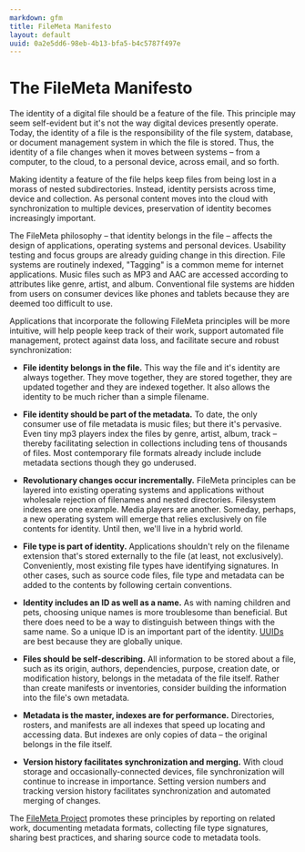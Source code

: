 ```yaml
---
markdown: gfm
title: FileMeta Manifesto
layout: default
uuid: 0a2e5dd6-98eb-4b13-bfa5-b4c5787f497e
---
```

# The FileMeta Manifesto

The identity of a digital file should be a feature of the file. This principle may seem self-evident but it's not the way digital devices presently operate. Today, the identity of a file is the responsibility of the file system, database, or document management system in which the file is stored. Thus, the identity of a file changes when it moves between systems – from a computer, to the cloud, to a personal device, across email, and so forth.

Making identity a feature of the file helps keep files from being lost in a morass of nested subdirectories. Instead, identity persists across time, device and collection. As personal content moves into the cloud with synchronization to multiple devices, preservation of identity becomes increasingly important.

The FileMeta philosophy – that identity belongs in the file – affects the design of applications, operating systems and personal devices. Usability testing and focus groups are already guiding change in this direction. File systems are routinely indexed, "Tagging" is a common meme for internet applications. Music files such as MP3 and AAC are accessed according to attributes like genre, artist, and album. Conventional file systems are hidden from users on consumer devices like phones and tablets because they are deemed too difficult to use.

Applications that incorporate the following FileMeta principles will be more intuitive, will help people keep track of their work, support automated file management, protect against data loss, and facilitate secure and robust synchronization:

* **File identity belongs in the file.** This way the file and it's identity are always together. They move together, they are stored together, they are updated together and they are indexed together. It also allows the identity to be much richer than a simple filename.

* **File identity should be part of the metadata.**  To date, the only consumer use of file metadata is music files; but there it's pervasive. Even tiny mp3 players index the files by genre, artist, album, track – thereby facilitating selection in collections including tens of thousands of files. Most contemporary file formats already include include metadata sections though they go underused.

* **Revolutionary changes occur incrementally.** FileMeta principles can be layered into existing operating systems and applications without wholesale rejection of filenames and nested directories. Filesystem indexes are one example. Media players are another. Someday, perhaps, a new operating system will emerge that relies exclusively on file contents for identity. Until then, we'll live in a hybrid world.

* **File type is part of identity.** Applications shouldn't rely on the filename extension that's stored externally to the file (at least, not exclusively). Conveniently, most existing file types have identifying signatures. In other cases, such as source code files, file type and metadata can be added to the contents by following certain conventions.
  
* **Identity includes an ID as well as a name.** As with naming children and pets, choosing unique names is more troublesome than beneficial. But there does need to be a way to distinguish between things with the same name. So a unique ID is an important part of the identity. [UUIDs](http://en.wikipedia.org/wiki/Uuid) are best because they are globally unique.

* **Files should be self-describing.** All information to be stored about a file, such as its origin, authors, dependencies, purpose, creation date, or modification history, belongs in the metadata of the file itself. Rather than create manifests or inventories, consider building the information into the file's own metadata.

* **Metadata is the master, indexes are for performance.** Directories, rosters, and manifests are all indexes that speed up locating and accessing data. But indexes are only copies of data – the original belongs in the file itself.

* **Version history facilitates synchronization and merging.** With cloud storage and occasionally-connected devices, file synchronization will continue to increase in importance. Setting version numbers and tracking version history facilitates synchronization and automated merging of changes.

The [FileMeta Project](http://www.filemeta.org) promotes these principles by reporting on related work, documenting metadata formats, collecting file type signatures, sharing best practices, and sharing source code to metadata tools. 